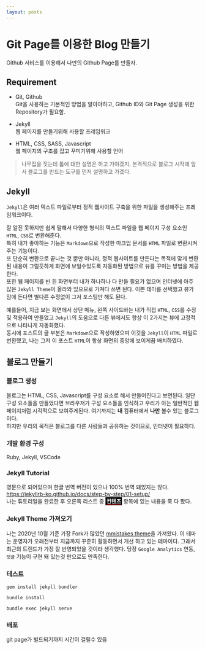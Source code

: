 ```yaml
---
layout: posts
---
```

# Git Page를 이용한 Blog 만들기

Github 서비스를 이용해서 나만의 Github Page를 만들자.

## Requirement

* Git, Github<br/>
    Git을 사용하는 기본적인 방법을 알아야하고, Github ID와 Git Page 생성을 위한 Repository가 필요함.

* Jekyll<br/>
    웹 페이지를 만들기위해 사용할 프레임워크

* HTML, CSS, SASS, Javascript<br/>
    웹 페이지의 구조를 잡고 꾸미기위해 사용할 언어

> 나무집을 짓는데 톱에 대한 설명은 하고 가야겠지. 본격적으로 블로그 시작에 앞서 블로그를 만드는 도구를 먼저 설명하고 가겠다.

## Jekyll

`Jekyll`은 여러 텍스트 파일로부터 정적 웹사이트 구축을 위한 파일을 생성해주는 프레임워크이다.

잘 알진 못하지만 쉽게 말해서 다양한 형식의 텍스트 파일을 웹 페이지 구성 요소인 `HTML`, `CSS`로 변환해준다.<br/>
특히 내가 좋아하는 기능은 `Markdown`으로 작성한 마크업 문서를 `HTML` 파일로 변환시켜주는 기능이다.<br/>
또 단순히 변환으로 끝나는 것 뿐만 아니라, 정적 웹사이트를 만든다는 목적에 맞게 변환된 내용이 그럴듯하게 화면에 보일수있도록 자동화된 방법으로 뷰를 꾸미는 방법을 제공한다.<br/>
또한 웹 페이지를 빈 흰 화면부터 내가 하나하나 다 만들 필요가 없으며 인터넷에 아주 많은 `Jekyll Theme`이 올라와 있으므로 가져다 쓰면 된다. 이쁜 테마를 선택했고 뷰가 맘에 든다면 별다른 수정없이 그저 포스팅만 해도 된다.

예를들어, 지금 보는 화면에서 상단 메뉴, 왼쪽 사이드바는 내가 직접 `HTML`, `CSS`를 수정 및 적용하여 만들었고 `Jekyll`의 도움으로 다른 뷰에서도 항상 이 2가지는 뷰에 고정적으로 나타나게 자동화했다.<br/>
동시에 포스트의 글 부분은 `Markdown`으로 작성하였으며 이것을 `Jekyll`이 `HTML` 파일로 변환했고, 나는 그저 이 포스트 `HTML`이 항상 화면의 중앙에 보이게끔 배치하였다.

## 블로그 만들기

### 블로그 생성

블로그는 HTML, CSS, Javascript를 구성 요소로 해서 만들어진다고 보면된다. 일단 구성 요소들을 만들었다면 브라우저가 구성 요소들을 인식하고 우리가 아는 일반적인 웹 페이지처럼 시각적으로 보여주게된다. 여기까지는 __내__ 컴퓨터에서 __나만__ 볼수 있는 블로그이다.<br/>하지만 우리의 목적은 블로그를 다른 사람들과 공유하는 것이므로, 인터넷이 필요하다.

### 개발 환경 구성

Ruby, Jekyll, VSCode

### Jekyll Tutorial

영문으로 되어있으며 한글 번역 버전이 있으나 100% 번역 돼있지는 않다.<br/>
https://jekyllrb-ko.github.io/docs/step-by-step/01-setup/<br/>
나는 튜토리얼을 완료한 후 오른쪽 리스트 중 <span style="padding: 2px; background-color: black;"><span style="border-bottom: 1px solid red; color: white; font-weight: bold;">컨텐츠</span></span> 항목에 있는 내용을 쭉 다 봤다.

### Jekyll Theme 가져오기

나는 2020년 10월 기준 가장 Fork가 많았던 [mmistakes theme](https://github.com/mmistakes/minimal-mistakes)을 가져왔다. 이 테마는 운영자가 오래전부터 지금까지 꾸준히 활동하면서 개선 하고 있는 테마이다. 그래서 최근의 트렌드가 가장 잘 반영되었을 것이라 생각했다. 당장 `Google Analytics` 연동, `댓글` 기능이 구현 돼 있는것 만으로도 만족한다.

### 테스트

```shell
gem install jekyll bundler
```

```shell
bundle install
```

```shell
bundle exec jekyll serve
```

### 배포

git page가 빌드되기까지 시간이 걸릴수 있음

